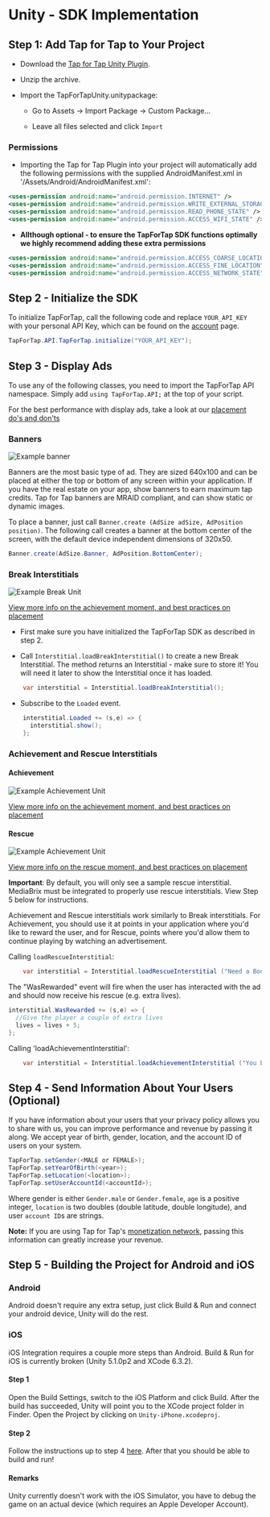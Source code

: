 # Unity - SDK Implementation #

##  Step 1: Add Tap for Tap to Your Project

- Download the [Tap for Tap Unity Plugin](https://github.com/tapfortap/Unity/archive/master.zip).

- Unzip the archive.

- Import the TapForTapUnity.unitypackage:
    - Go to Assets -> Import Package -> Custom Package...

    - Leave all files selected and click `Import`

### Permissions

- Importing the Tap for Tap Plugin into your project will automatically add the following permissions with the supplied AndroidManifest.xml in '/Assets/Android/AndroidManifest.xml':

```xml
<uses-permission android:name="android.permission.INTERNET" />
<uses-permission android:name="android.permission.WRITE_EXTERNAL_STORAGE" /> <!-- Required for caching image-based ads -->
<uses-permission android:name="android.permission.READ_PHONE_STATE" /> <!-- Required for identifying purposes -->
<uses-permission android:name="android.permission.ACCESS_WIFI_STATE" /> <!-- Required for identifying purposes  -->
```

- **Allthough optional - to ensure the TapForTap SDK functions optimally we highly recommend adding these extra permissions**

```xml
<uses-permission android:name="android.permission.ACCESS_COARSE_LOCATION" />
<uses-permission android:name="android.permission.ACCESS_FINE_LOCATION" />
<uses-permission android:name="android.permission.ACCESS_NETWORK_STATE" />
```


## Step 2 - Initialize the SDK

To initialize TapForTap, call the following code and replace `YOUR_API_KEY` with your personal API Key, which can be found on the [account](https://tapfortap.com/manage/account) page.

```c#
TapForTap.API.TapForTap.initialize("YOUR_API_KEY");
```

## Step 3 - Display Ads

To use any of the following classes, you need to import the TapForTap API namespace.
Simply add ```using TapForTap.API;``` at the top of your script.

For the best performance with display ads, take a look at our [placement do's and don'ts](/doc/make-money/dos-donts)

### Banners

![Example banner](/images/doc/banner.png)

Banners are the most basic type of ad. They are sized 640x100 and can be placed at either the top or bottom of any screen within your application. If you have the real estate on your app, show banners to earn maximum tap credits. Tap for Tap banners are MRAID compliant, and can show static or dynamic images.

To place a banner, just call `Banner.create (AdSize adSize, AdPosition position)`. The following call creates a banner at the bottom center of the screen, with the default device independent dimensions of 320x50.

```c#
Banner.create(AdSize.Banner, AdPosition.BottomCenter);
```

### Break Interstitials

![Example Break Unit](/images/doc/user-flow-break.jpg)

[View more info on the achievement moment, and best practices on placement](/doc/make-money/achievement-moment)

- First make sure you have initialized the TapForTap SDK as described in step 2.

- Call `Interstitial.loadBreakInterstitial()` to create a new Break Interstitial. The method returns an Interstitial - make sure to store it! You will need it later to show the Interstitial once it has loaded.

```c#
    var interstitial = Interstitial.loadBreakInterstitial();
```

- Subscribe to the `Loaded` event.

```c#
    interstitial.Loaded += (s,e) => {
      interstitial.show();
    };
```

### Achievement and Rescue Interstitials

#### Achievement
![Example Achievement Unit](/images/doc/user-flow-achievement.jpg)

[View more info on the achievement moment, and best practices on placement](/doc/make-money/achievement-moment)

#### Rescue
![Example Achievement Unit](/images/doc/user-flow-rescue.jpg)

[View more info on the rescue moment, and best practices on placement](/doc/make-money/rescue-moment)

**Important**: By default, you will only see a sample rescue interstitial. MediaBrix must be integrated to properly use rescue interstitials. View Step 5 below for instructions.

Achievement and Rescue interstitials work similarly to Break interstitials. For Achievement, you should use it at points in your application where you'd like to reward the user, and for Rescue, points where you'd allow them to continue playing by watching an advertisement.

Calling `loadRescueInterstitial`:

```c#
    var interstitial = Interstitial.loadRescueInterstitial ("Need a Boost?", "My App", "Watch a short message", "Free boost", "http://yourdomain.com/app_logo.png", "Tap for your free boost!");

```

The "WasRewarded" event will fire when the user has interacted with the ad and should now receive his rescue (e.g. extra lives).

```c#
interstitial.WasRewarded += (s,e) => {
  //Give the player a couple of extra lives
  lives = lives + 5;
};
```

Calling 'loadAchievementInterstitial':

```c#
    var interstitial = Interstitial.loadAchievementInterstitial ("You beat the level!", "a free gift!", "http://yourdomain.com/app_logo.png");
```

## Step 4 - Send Information About Your Users (Optional)

If you have information about your users that your privacy policy allows you to share with us, you can improve performance and revenue by passing it along.
We accept year of birth, gender, location, and the account ID of users on your system.

```c#
TapForTap.setGender(<MALE or FEMALE>);
TapForTap.setYearOfBirth(<year>);
TapForTap.setLocation(<location>);
TapForTap.setUserAccountId(<accountId>);
```
Where gender is either `Gender.male` or `Gender.female`, `age` is a positive integer, `location` is two doubles (double latitude, double longitude), and user `account ID`s are strings.

**Note:** If you are using Tap for Tap's [monetization network](/doc/make-money/monetization-network), passing this information can greatly increase your revenue.


## Step 5 - Building the Project for Android and iOS

### Android

Android doesn't require any extra setup, just click Build & Run and connect your android device, Unity will do the rest.

### iOS

iOS Integration requires a couple more steps than Android. Build & Run for iOS is currently broken (Unity 5.1.0p2 and XCode 6.3.2).

#### Step 1

Open the Build Settings, switch to the iOS Platform and click Build. After the build has succeeded, Unity will point you to the XCode project folder in Finder.
Open the Project by clicking on `Unity-iPhone.xcodeproj`.

#### Step 2

Follow the instructions up to step 4 [here](/doc/ios/integration). After that you should be able to build and run!

#### Remarks

Unity currently doesn't work with the iOS Simulator, you have to debug the game on an actual device (which requires an Apple Developer Account).

